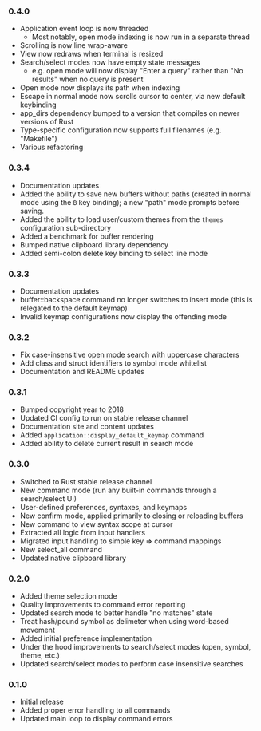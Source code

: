 ### 0.4.0

* Application event loop is now threaded
  * Most notably, open mode indexing is now run in a separate thread
* Scrolling is now line wrap-aware
* View now redraws when terminal is resized
* Search/select modes now have empty state messages
  * e.g. open mode will now display "Enter a query" rather than "No results" when no query is present
* Open mode now displays its path when indexing
* Escape in normal mode now scrolls cursor to center, via new default keybinding
* app_dirs dependency bumped to a version that compiles on newer versions of Rust
* Type-specific configuration now supports full filenames (e.g. "Makefile")
* Various refactoring

### 0.3.4

* Documentation updates
* Added the ability to save new buffers without paths (created in normal mode
  using the `B` key binding); a new "path" mode prompts before saving.
* Added the ability to load user/custom themes from the `themes` configuration
  sub-directory
* Added a benchmark for buffer rendering
* Bumped native clipboard library dependency
* Added semi-colon delete key binding to select line mode

### 0.3.3

* Documentation updates
* buffer::backspace command no longer switches to insert mode
  (this is relegated to the default keymap)
* Invalid keymap configurations now display the offending mode

### 0.3.2

* Fix case-insensitive open mode search with uppercase characters
* Add class and struct identifiers to symbol mode whitelist
* Documentation and README updates

### 0.3.1

* Bumped copyright year to 2018
* Updated CI config to run on stable release channel
* Documentation site and content updates
* Added `application::display_default_keymap` command
* Added ability to delete current result in search mode

### 0.3.0

* Switched to Rust stable release channel
* New command mode (run any built-in commands through a search/select UI)
* User-defined preferences, syntaxes, and keymaps
* New confirm mode, applied primarily to closing or reloading buffers
* New command to view syntax scope at cursor
* Extracted all logic from input handlers
* Migrated input handling to simple key => command mappings
* New select_all command
* Updated native clipboard library


### 0.2.0

* Added theme selection mode
* Quality improvements to command error reporting
* Updated search mode to better handle "no matches" state
* Treat hash/pound symbol as delimeter when using word-based movement
* Added initial preference implementation
* Under the hood improvements to search/select modes (open, symbol, theme, etc.)
* Updated search/select modes to perform case insensitive searches

### 0.1.0

* Initial release
* Added proper error handling to all commands
* Updated main loop to display command errors
